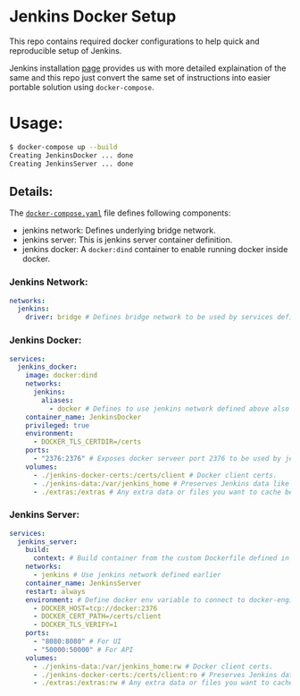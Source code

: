 # Jenkins Docker Setup

This repo contains required docker configurations to help quick and reproducible setup of Jenkins.

Jenkins installation [page](https://www.jenkins.io/doc/book/installing/docker/) provides us with more detailed explaination of the same and this repo just convert the same set of instructions into easier portable solution using `docker-compose`.

# Usage:

```bash
$ docker-compose up --build
Creating JenkinsDocker ... done
Creating JenkinsServer ... done
```

## Details:

The [`docker-compose.yaml`](./docker-compose.yaml) file defines following components:

- jenkins network: Defines underlying bridge network.
- jenkins server: This is jenkins server container definition.
- jenkins docker: A `docker:dind` container to enable running docker inside docker.

### Jenkins Network:

```yaml
networks:
  jenkins:
    driver: bridge # Defines bridge network to be used by services defined later.
```

### Jenkins Docker:

```yaml
services:
  jenkins_docker:
    image: docker:dind
    networks:
      jenkins:
        aliases:
          - docker # Defines to use jenkins network defined above also under the alias name `docker`.
    container_name: JenkinsDocker
    privileged: true
    environment:
      - DOCKER_TLS_CERTDIR=/certs
    ports:
      - "2376:2376" # Exposes docker serveer port 2376 to be used by jenkins server container at "tcp://docker:2376".
    volumes:
      - ./jenkins-docker-certs:/certs/client # Docker client certs.
      - ./jenkins-data:/var/jenkins_home # Preserves Jenkins data like job definitions, credentials, build logs, etc.
      - ./extras:/extras # Any extra data or files you want to cache between server restart can be saved here `/extras/`.
```

### Jenkins Server:

```yaml
services:
  jenkins_server:
    build:
      context: # Build container from the custom Dockerfile defined in the repo.
    networks:
      - jenkins # Use jenkins network defined earlier
    container_name: JenkinsServer
    restart: always
    environment: # Define docker env variable to connect to docker-engine defined in JenkinsDocker container.
      - DOCKER_HOST=tcp://docker:2376
      - DOCKER_CERT_PATH=/certs/client
      - DOCKER_TLS_VERIFY=1
    ports:
      - "8080:8080" # For UI
      - "50000:50000" # For API
    volumes:
      - ./jenkins-data:/var/jenkins_home:rw # Docker client certs.
      - ./jenkins-docker-certs:/certs/client:ro # Preserves Jenkins data like job definitions, credentials, build logs, etc.
      - ./extras:/extras:rw # Any extra data or files you want to cache between server restart can be saved here `/extras/`.
```
